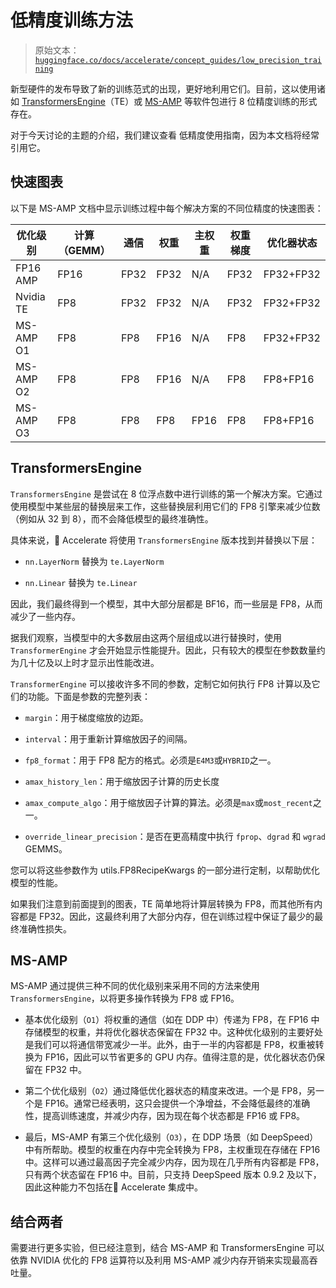 # 低精度训练方法

> 原始文本：[`huggingface.co/docs/accelerate/concept_guides/low_precision_training`](https://huggingface.co/docs/accelerate/concept_guides/low_precision_training)

新型硬件的发布导致了新的训练范式的出现，更好地利用它们。目前，这以使用诸如 [TransformersEngine](https://github.com/NVIDIA/TransformerEngine)（TE）或 [MS-AMP](https://github.com/Azure/MS-AMP/tree/main) 等软件包进行 8 位精度训练的形式存在。

对于今天讨论的主题的介绍，我们建议查看 低精度使用指南，因为本文档将经常引用它。

## 快速图表

以下是 MS-AMP 文档中显示训练过程中每个解决方案的不同位精度的快速图表：

| 优化级别 | 计算（GEMM） | 通信 | 权重 | 主权重 | 权重梯度 | 优化器状态 |
| --- | --- | --- | --- | --- | --- | --- |
| FP16 AMP | FP16 | FP32 | FP32 | N/A | FP32 | FP32+FP32 |
| Nvidia TE | FP8 | FP32 | FP32 | N/A | FP32 | FP32+FP32 |
| MS-AMP O1 | FP8 | FP8 | FP16 | N/A | FP8 | FP32+FP32 |
| MS-AMP O2 | FP8 | FP8 | FP16 | N/A | FP8 | FP8+FP16 |
| MS-AMP O3 | FP8 | FP8 | FP8 | FP16 | FP8 | FP8+FP16 |

## TransformersEngine

`TransformersEngine` 是尝试在 8 位浮点数中进行训练的第一个解决方案。它通过使用模型中某些层的替换层来工作，这些替换层利用它们的 FP8 引擎来减少位数（例如从 32 到 8），而不会降低模型的最终准确性。

具体来说，🤗 Accelerate 将使用 `TransformersEngine` 版本找到并替换以下层：

+   `nn.LayerNorm` 替换为 `te.LayerNorm`

+   `nn.Linear` 替换为 `te.Linear`

因此，我们最终得到一个模型，其中大部分层都是 BF16，而一些层是 FP8，从而减少了一些内存。

据我们观察，当模型中的大多数层由这两个层组成以进行替换时，使用 `TransformerEngine` 才会开始显示性能提升。因此，只有较大的模型在参数数量约为几十亿及以上时才显示出性能改进。

`TransformerEngine` 可以接收许多不同的参数，定制它如何执行 FP8 计算以及它们的功能。下面是参数的完整列表：

+   `margin`：用于梯度缩放的边距。

+   `interval`：用于重新计算缩放因子的间隔。

+   `fp8_format`：用于 FP8 配方的格式。必须是`E4M3`或`HYBRID`之一。

+   `amax_history_len`：用于缩放因子计算的历史长度

+   `amax_compute_algo`：用于缩放因子计算的算法。必须是`max`或`most_recent`之一。

+   `override_linear_precision`：是否在更高精度中执行 `fprop`、`dgrad` 和 `wgrad` GEMMS。

您可以将这些参数作为 utils.FP8RecipeKwargs 的一部分进行定制，以帮助优化模型的性能。

如果我们注意到前面提到的图表，TE 简单地将计算层转换为 FP8，而其他所有内容都是 FP32。因此，这最终利用了大部分内存，但在训练过程中保证了最少的最终准确性损失。

## MS-AMP

MS-AMP 通过提供三种不同的优化级别来采用不同的方法来使用 `TransformersEngine`，以将更多操作转换为 FP8 或 FP16。

+   基本优化级别（`O1`）将权重的通信（如在 DDP 中）传递为 FP8，在 FP16 中存储模型的权重，并将优化器状态保留在 FP32 中。这种优化级别的主要好处是我们可以将通信带宽减少一半。此外，由于一半的内容都是 FP8，权重被转换为 FP16，因此可以节省更多的 GPU 内存。值得注意的是，优化器状态仍保留在 FP32 中。

+   第二个优化级别（`O2`）通过降低优化器状态的精度来改进。一个是 FP8，另一个是 FP16。通常已经表明，这只会提供一个净增益，不会降低最终的准确性，提高训练速度，并减少内存，因为现在每个状态都是 FP16 或 FP8。

+   最后，MS-AMP 有第三个优化级别（`O3`），在 DDP 场景（如 DeepSpeed）中有所帮助。模型的权重在内存中完全转换为 FP8，主权重现在存储在 FP16 中。这样可以通过最高因子完全减少内存，因为现在几乎所有内容都是 FP8，只有两个状态留在 FP16 中。目前，只支持 DeepSpeed 版本 0.9.2 及以下，因此这种能力不包括在🤗 Accelerate 集成中。

## 结合两者

需要进行更多实验，但已经注意到，结合 MS-AMP 和 TransformersEngine 可以依靠 NVIDIA 优化的 FP8 运算符以及利用 MS-AMP 减少内存开销来实现最高吞吐量。
